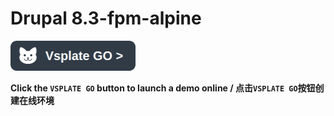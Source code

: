 # Drupal 8.3-fpm-alpine

<a href="https://www.vsplate.com/?docker-compose=https://github.com/vsplate/dcenvs/drupal/8.3-fpm-alpine"><img alt="VSPLATE GO" src="https://raw.githubusercontent.com/vsplate/images/master/vsgo_btn.png" width="200px"></a>

**Click the `VSPLATE GO` button to launch a demo online / 点击`VSPLATE GO`按钮创建在线环境**